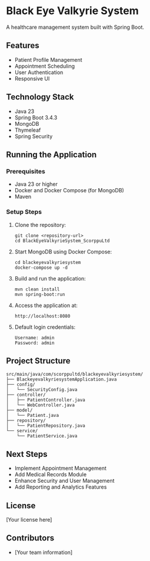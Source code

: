 # Black Eye Valkyrie System

A healthcare management system built with Spring Boot.

## Features

- Patient Profile Management
- Appointment Scheduling
- User Authentication
- Responsive UI

## Technology Stack

- Java 23
- Spring Boot 3.4.3
- MongoDB
- Thymeleaf
- Spring Security

## Running the Application

### Prerequisites

- Java 23 or higher
- Docker and Docker Compose (for MongoDB)
- Maven

### Setup Steps

1. Clone the repository:
   ```
   git clone <repository-url>
   cd BlackEyeValkyrieSystem_ScorppuLtd
   ```

2. Start MongoDB using Docker Compose:
   ```
   cd blackeyevalkyriesystem
   docker-compose up -d
   ```

3. Build and run the application:
   ```
   mvn clean install
   mvn spring-boot:run
   ```

4. Access the application at:
   ```
   http://localhost:8080
   ```

5. Default login credentials:
   ```
   Username: admin
   Password: admin
   ```

## Project Structure

```
src/main/java/com/scorppultd/blackeyevalkyriesystem/
├── BlackeyevalkyriesystemApplication.java
├── config/
│   └── SecurityConfig.java
├── controller/
│   ├── PatientController.java
│   └── WebController.java
├── model/
│   └── Patient.java
├── repository/
│   └── PatientRepository.java
└── service/
    └── PatientService.java
```

## Next Steps

- Implement Appointment Management
- Add Medical Records Module
- Enhance Security and User Management
- Add Reporting and Analytics Features

## License

[Your license here]

## Contributors

- [Your team information] 